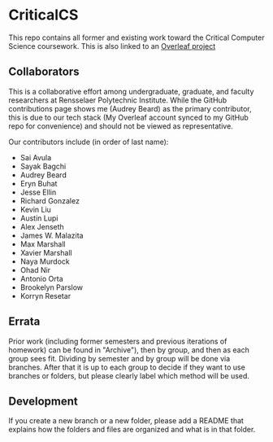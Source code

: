 # CriticalCS
This repo contains all former and existing work toward the Critical Computer Science
coursework. This is also linked to an
[Overleaf project](https://www.overleaf.com/read/tnbmsqgzmwdb)

## Collaborators
This is a collaborative effort among undergraduate, graduate, and faculty researchers at Rensselaer Polytechnic Institute. While the GitHub contributions page shows me (Audrey Beard) as the primary contributor, this is due to our tech stack (My Overleaf account synced to my GitHub repo for convenience) and should not be viewed as representative.

Our contributors include (in order of last name):

- Sai Avula
- Sayak Bagchi
- Audrey Beard
- Eryn Buhat
- Jesse Ellin
- Richard Gonzalez
- Kevin Liu
- Austin Lupi
- Alex Jenseth
- James W. Malazita
- Max Marshall
- Xavier Marshall
- Naya Murdock
- Ohad Nir
- Antonio Orta
- Brookelyn Parslow
- Korryn Resetar



## Errata
Prior work (including former semesters and previous iterations of homework) can
be found in "Archive"), then by group, and then as each group sees fit.
Dividing by semester and by group will be done via branches. After that it is
up to each group to decide if they want to use branches or folders, but please
clearly label which method will be used.

## Development
If you create a new branch or a new folder, please add a README that explains
how the folders and files are organized and what is in that folder.
